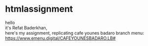 # htmlassignment
hello  
it's Refat Baderkhan,  
here's my assignment, replicating cafe younes badaro branch menu:  
https://www.emenu.digital/CAFEYOUNESBADARO.LB#
